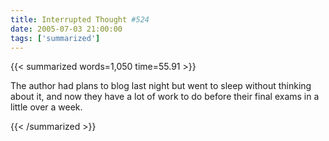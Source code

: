 ```yaml
---
title: Interrupted Thought #524
date: 2005-07-03 21:00:00
tags: ['summarized']
---
```


{{< summarized words=1,050 time=55.91 >}}

The author had plans to blog last night but went to sleep without thinking about it, and now they have a lot of work to do before their final exams in a little over a week.

{{< /summarized >}}